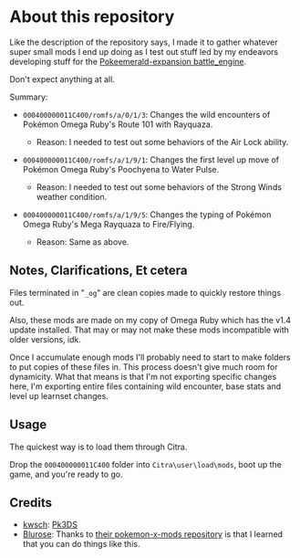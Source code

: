 # About this repository

Like the description of the repository says, I made it to gather whatever super small mods I end up doing as I test out stuff led by my endeavors developing stuff for the [Pokeemerald-expansion battle_engine](https://github.com/rh-hideout/pokeemerald-expansion/tree/battle_engine).

Don't expect anything at all.

Summary:

* `000400000011C400/romfs/a/0/1/3`: Changes the wild encounters of Pokémon Omega Ruby's Route 101 with Rayquaza.
  * Reason: I needed to test out some behaviors of the Air Lock ability.

* `000400000011C400/romfs/a/1/9/1`: Changes the first level up move of Pokémon Omega Ruby's Poochyena to Water Pulse.
  * Reason: I needed to test out some behaviors of the Strong Winds weather condition.

* `000400000011C400/romfs/a/1/9/5`: Changes the typing of Pokémon Omega Ruby's Mega Rayquaza to Fire/Flying.
  * Reason: Same as above.

## Notes, Clarifications, Et cetera

Files terminated in "`_og`" are clean copies made to quickly restore things out.

Also, these mods are made on my copy of Omega Ruby which has the v1.4 update installed. That may or may not make these mods incompatible with older versions, idk.

Once I accumulate enough mods I'll probably need to start to make folders to put copies of these files in. This process doesn't give much room for dynamicity. What that means is that I'm not exporting specific changes here, I'm exporting entire files containing wild encounter, base stats and level up learnset changes.

## Usage

The quickest way is to load them through Citra.

Drop the `000400000011C400` folder into `Citra\user\load\mods`, boot up the game, and you're ready to go.

## Credits

* [kwsch](https://github.com/kwsch): [Pk3DS](https://github.com/kwsch/pk3DS)
* [Blurose](https://github.com/BluRosie): Thanks to [their pokemon-x-mods repository](https://github.com/BluRosie/pokemon-x-mods) is that I learned that you can do things like this.